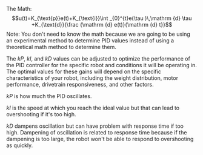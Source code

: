 The Math: $$u(t)=K_{\text{p}}e(t)+K_{\text{i}}\int _{0}^{t}e(\tau )\,\mathrm {d} \tau +K_{\text{d}}{\frac {\mathrm {d} e(t)}{\mathrm {d} t}}$$
Note: You don't need to know the math because we are going to be using an experimental method to determine PID values instead of using a theoretical math method to determine them. 

The _kP_, _kI_, and _kD_ values can be adjusted to optimize the performance of the PID controller for the specific robot and conditions it will be operating in. The optimal values for these gains will depend on the specific characteristics of your robot, including the weight distribution, motor performance, drivetrain responsiveness, and other factors.

_kP_ is how much the PID oscillates.

_kI_ is the speed at which you reach the ideal value but that can lead to overshooting if it's too high.

_kD_ dampens oscillation but can have problem with response time if too high. Dampening of oscillation is related to response time because if the dampening is too large, the robot won't be able to respond to overshooting as quickly.